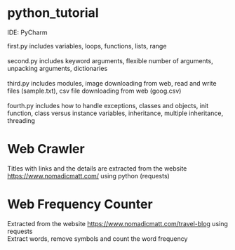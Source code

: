 # python_tutorial

IDE: PyCharm

first.py includes variables, loops, functions, lists, range <br><br>
second.py includes keyword arguments, flexible number of arguments, unpacking arguments, dictionaries <br><br>
third.py includes modules, image downloading from web, read and write files (sample.txt), csv file downloading from web (goog.csv)<br><br>
fourth.py includes how to handle exceptions, classes and objects, init function, class versus instance variables, inheritance, multiple inheritance, threading

# Web Crawler
Titles with links and the details are extracted from the website https://www.nomadicmatt.com/ using python (requests)

# Web Frequency Counter
Extracted from the website https://www.nomadicmatt.com/travel-blog using requests <br>
Extract words, remove symbols and count the word frequency

